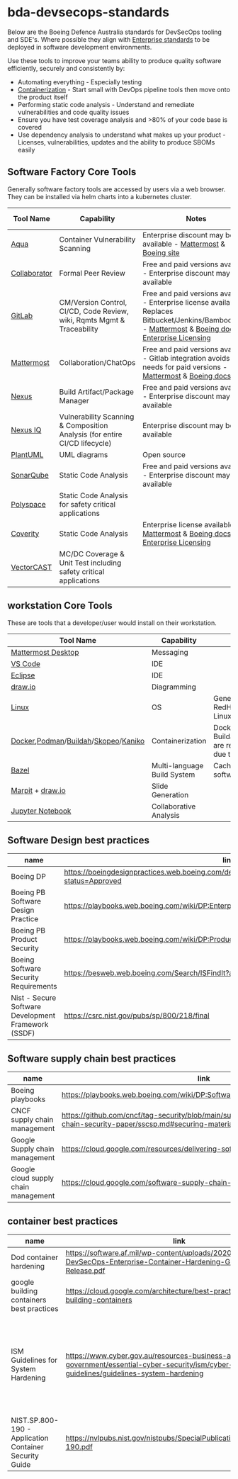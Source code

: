 # bda-devsecops-standards

Below are the Boeing Defence Australia standards for DevSecOps tooling and SDE's. Where possible they align with [Enterprise standards](https://git.web.boeing.com/enterprise-sw-verticals/boeing-software-factory/bsf/-/blob/main/tools.md) to be deployed in software development environments.

Use these tools to improve your teams ability to produce quality software efficiently, securely and consistently by:

- Automating everything - Especially testing
- [Containerization](https://confluenceslt.web.au.boeing.com/pages/viewpage.action?spaceKey=BSE&title=Containerization) - Start small with DevOps pipeline tools then move onto the product itself
- Performing static code analysis - Understand and remediate vulnerabilities and code quality issues
- Ensure you have test coverage analysis and >80% of your code base is covered
- Use dependency analysis to understand what makes up your product - Licenses, vulnerabilities, updates and the ability to produce SBOMs easily

## Software Factory Core Tools

Generally software factory tools are accessed by users via a web browser. They can be installed via helm charts into a kubernetes cluster.

| Tool Name | Capability | Notes| FM1115 exists | ESATS |
| ----------| -----------|------| --------------| ------|
| [Aqua](https://www.aquasec.com/)| Container Vulnerability Scanning | Enterprise discount may be available - [Mattermost](https://mattermost.web.boeing.com/devhub/channels/aqua) & [Boeing site](https://dev-sec-docs.web.boeing.com/aqua-overview/) | No | [link](https://esats.web.boeing.com/technologyproduct/product/3556673) |
| [Collaborator](https://smartbear.com/product/collaborator/) | Formal Peer Review | Free and paid versions available - Enterprise discount may be available | Yes (E7, WSE) | [link](https://esats.web.boeing.com/technologyproduct/product/3582768) |
| [GitLab](https://about.gitlab.com) | CM/Version Control, CI/CD, Code Review, wiki, Rqmts Mgmt & Traceability | Free and paid versions available - Enterprise license available - Replaces Bitbucket/Jenkins/Bamboo/JIRA - [Mattermost](https://mattermost.web.boeing.com/devhub/channels/gitlab) & [Boeing docs](https://git.web.boeing.com/gitlab/gitlab/-/blob/main/README.md) & [Enterprise Licensing](https://git.web.boeing.com/gitlab/license-management/gitlablicensemanagement) | Yes (WSE) | [link](https://esats.web.boeing.com/technologyproduct/product/46695)  |
| [Mattermost](https://mattermost.com/) | Collaboration/ChatOps | Free and paid versions available - Gitlab integration avoids most needs for paid versions - [Mattermost](https://mattermost.web.boeing.com/devhub/channels/mm) & [Boeing docs](https://mattermost.pages.boeing.com/) | Yes (Wakulda, Currawong, E7, WSE)	| [link](https://esats.web.boeing.com/technologyproduct/product/90665) |
| [Nexus](https://www.sonatype.com/products/nexus-repository) | Build Artifact/Package Manager | Free and paid versions available - Enterprise discount may be available | Yes (WSE, Wakulda) | [link](https://esats.web.boeing.com/technologyproduct/product/3496098)
| [Nexus IQ](https://help.sonatype.com/iqserver) | Vulnerability Scanning & Composition Analysis (for entire CI/CD lifecycle)| Enterprise discount may be available | No | [link](https://esats.web.boeing.com/technologyproduct/product/3496098)|
| [PlantUML](https://plantuml.com/) | UML diagrams | Open source| No | [link](https://esats.web.boeing.com/technologyproduct/product/3555929)|
| [SonarQube](https://www.sonarsource.com/products/sonarqube/) | Static Code Analysis | Free and paid versions available - Enterprise discount may be available | Yes (Wakulda, Currawong) | [link](https://esats.web.boeing.com/technologyproduct/product/55323)|
| [Polyspace](https://au.mathworks.com/products/polyspace.html)| Static Code Analysis for safety critical applications || No | [link](https://esats.web.boeing.com/technologyproduct/product/3572426) [link](https://esats.web.boeing.com/technologyproduct/product/3572431)|
| [Coverity](https://scan.coverity.com/) | Static Code Analysis | Enterprise license available - [Mattermost](https://mattermost.web.boeing.com/devhub/channels/coverity) & [Boeing docs](https://dev-sec-docs.web.boeing.com/coverity-overview/) & [Enterprise Licensing](https://infosec.web.boeing.com/Search/ISFindit.aspx?tid=2791) | Yes (E7, WSE) | [link](https://esats.web.boeing.com/technologyproduct/product/3494134)|
| [VectorCAST](https://www.vector.com/int/en/products/products-a-z/software/vectorcast/#) | MC/DC Coverage & Unit Test including safety critical applications | | No | [link](https://esats.web.boeing.com/technologyproduct/product/3536963)|

## workstation Core Tools

These are tools that a developer/user would install on their workstation.

| Tool Name                                                    | Capability                                             | Notes                                                  |
| ------------------------------------------------------------ | ------------------------------------------------------ | ------------------------------------------------------ |
| [Mattermost Desktop](https://mattermost.com/apps/)           | Messaging                                              |                                                        |
| [VS Code](https://code.visualstudio.com/)                    | IDE                                                    |                                                        |
| [Eclipse](https://www.eclipse.org/downloads/)                | IDE                                                    |                                                        |
| [draw.io](https://www.diagrams.net/)                         | Diagramming                                            |                                                        |
| [Linux](https://en.wikipedia.org/wiki/Linux)                 | OS                                                     | Generally rpm based such as RedHat/Oracle Linux / Amazon Linux | 
| [Docker](https://www.docker.com/),[Podman](https://podman.io/)/[Buildah](https://buildah.io/)/[Skopeo](https://github.com/containers/skopeo)/[Kaniko](https://github.com/GoogleContainerTools/kaniko) | Containerization | Docker is fine for local usage. Buildah/Podman/Skopeo/[Kaniko](https://docs.gitlab.com/ee/ci/docker/using_kaniko.html) are recommended for pipelines due to permissions needed. |
| [Bazel](https://bazel.build/)                                | Multi-language Build System                            | Cache can be installed on the software factory         |
| [Marpit](https://marpit.marp.app/) + [draw.io](https://www.diagrams.net/) | Slide Generation                          |                                                        |
| [Jupyter Notebook](https://jupyter.org/)                     | Collaborative Analysis                                 |                                                        |

## Software Design best practices

| name | link | notes |
| ---- | ---- | ----- |
| Boeing DP | <https://boeingdesignpractices.web.boeing.com/design_practice/view/18033973353374866906?status=Approved> |
| Boeing PB Software Design Practice  | <https://playbooks.web.boeing.com/wiki/DP:Enterprise_Software_Design_Practice> |
| Boeing PB Product Security | https://playbooks.web.boeing.com/wiki/DP:Product_Security |
| Boeing Software Security Requirements | <https://besweb.web.boeing.com/Search/ISFindIt?aid=58> |
| Nist - Secure Software Development Framework (SSDF)| <https://csrc.nist.gov/pubs/sp/800/218/final> |

## Software supply chain best practices

| name | link | notes |
| ---- | ---- | ----- |
| Boeing playbooks | <https://playbooks.web.boeing.com/wiki/DP:Software_Build_and_Integration_DP_Page> |
| CNCF supply chain management | <https://github.com/cncf/tag-security/blob/main/supply-chain-security/supply-chain-security-paper/sscsp.md#securing-materials>  |
| Google Supply chain management | <https://cloud.google.com/resources/delivering-software-securely> |
| Google cloud supply chain management | <https://cloud.google.com/software-supply-chain-security/docs/dependencies> |

## container best practices

| name | link | notes |
| ---- | ---- | ----- |
| Dod container hardening | <https://software.af.mil/wp-content/uploads/2020/10/Final-DevSecOps-Enterprise-Container-Hardening-Guide-1.1-Public-Release.pdf> |
| google building containers best practices| <https://cloud.google.com/architecture/best-practices-for-building-containers> |
| ISM Guidelines for System Hardening| <https://www.cyber.gov.au/resources-business-and-government/essential-cyber-security/ism/cyber-security-guidelines/guidelines-system-hardening> |  The ISM refers to NIST for further information about container security.  See NIST.SP.800-190 below for further details.  
| NIST.SP.800-190 - Application Container Security Guide | <https://nvlpubs.nist.gov/nistpubs/SpecialPublications/NIST.SP.800-190.pdf>
